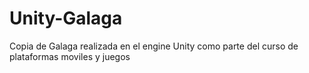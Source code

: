 # Unity-Galaga
Copia de Galaga realizada en el engine Unity como parte del curso de plataformas moviles y juegos

